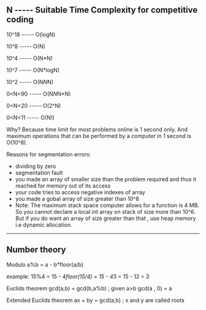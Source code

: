 N ----- Suitable Time Complexity for competitive coding
-------------------------------------------------------
10^18 ----- O(logN)

10^8 ----- O(N)

10^4 ----- O(N*N)

10^7 ----- O(N*logN)

10^2 ----- O(N*N*N)

0<N<90 ----- O(N*N*N*N)

0<N<20 ----- O(2^N)

0<N<11 ----- O(N!)

Why? Because time limit for most problems online is 1 second only. And maximum operations that can be performed by a computer in 1 second is O(10^8).

Reasons for segmentation errors:
* dividing by zero
* segmentation fault
* you made an array of smaller size than the problem required and thus it reached for memory out of its access
* your code tries to access negative indexes of array
* you made a gobal array of size greater than 10^8
* Note: The maximum stack space computer allows for a function is 4 MB. So you cannot declare a local int array on stack of size more than 10^6. But if you do want an array of size greater than that , use heap memory i.e dynamic allocation.

________________________________________________________________________________________________________________________________________________________________________

Number theory
-------------

Modulo
a%b = a - b*floor(a/b)

example:
15%4 = 15 - 4*floor(15/4)
	 = 15 - 4*3
	 = 15 - 12
	 = 3

Euclids theorem
gcd(a,b) = gcd(b,a%b) ; given a>b
gcd(a , 0) = a

Extended Euclids theorem
ax + by = gcd(a,b) ; x and y are called roots

